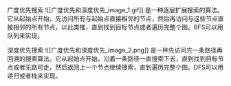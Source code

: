广度优先搜索
	![[广度优先和深度优先_image_1.gif]]
	是一种逐层扩展搜索的算法。它从起始点开始，先访问所有与起始点直接相邻的节点，然后再访问与这些节点直接相邻的所有节点，以此类推，直到找到目标节点或者遍历完整个图。BFS可以用队列来实现。


深度优先搜索
	![[广度优先和深度优先_image_2.png]]
	是一种先访问完一条路径再回溯的搜索算法。它从起始点开始，沿着一条路径一直搜索下去，直到找到目标节点或者无路可走，然后返回上一个节点继续搜索，直到遍历完整个图。DFS可以用递归或者栈来实现。

















